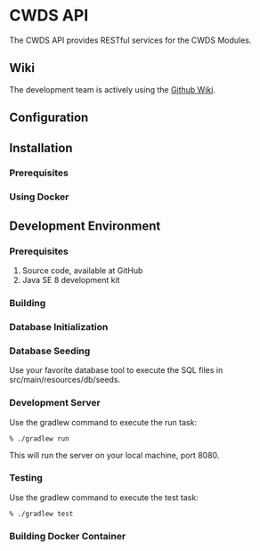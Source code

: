 # CWDS API

The CWDS API provides RESTful services for the CWDS Modules.

## Wiki

The development team is actively using the [Github Wiki](https://github.com/ca-cwds/API/wiki).  

## Configuration

## Installation

### Prerequisites

### Using Docker

## Development Environment

### Prerequisites

1. Source code, available at GitHub
1. Java SE 8 development kit

### Building

### Database Initialization

### Database Seeding

Use your favorite database tool to execute the SQL files in src/main/resources/db/seeds.

### Development Server

Use the gradlew command to execute the run task:

    % ./gradlew run

This will run the server on your local machine, port 8080.

### Testing

Use the gradlew command to execute the test task:

    % ./gradlew test

### Building Docker Container

